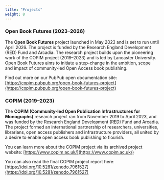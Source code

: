 ```yaml
---
title: "Projects"
weight: 8
---
```


### Open Book Futures (2023–2026)

The **Open Book Futures** project launched in May 2023 and is set to run until April 2026. The project is funded by the Research England Development (RED) Fund and Arcadia. The research project builds upon the pioneering work of the COPIM project (2019–2023) and is led by Lancaster University. Open Book Futures aims to initiate a step-change in the ambition, scope and impact of community-led Open Access book publishing.

Find out more on our PubPub open documentation site: [https://copim.pubpub.org/open-book-futures-project](https://copim.pubpub.org/open-book-futures-project)

### COPIM (2019–2023)

The **COPIM (Community-led Open Publication Infrastructures for Monographs)** research project ran from November 2019 to April 2023, and was funded by the Research England Development (RED) Fund and Arcadia. The project formed an international partnership of researchers, universities, librarians, open access publishers and infrastructure providers, all united by a desire to enable open access book publishing to flourish. 

You can learn more about the COPIM project via its archived project website: [https://www.copim.ac.uk/](https://www.copim.ac.uk/)

You can also read the final COPIM project report here: [https://doi.org/10.5281/zenodo.7961527](https://doi.org/10.5281/zenodo.7961527)

